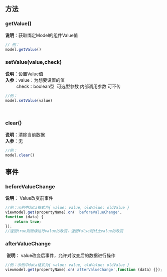 <a name="7whrU"></a>
## 方法
<a name="nl0xy"></a>
### getValue()
**说明**：获取绑定Model的组件Value值
```javascript
// 例：
model.getValue()
```

<a name="cabnD"></a>
### setValue(value,check)
**说明**：设置Value值<br />**入参**：value：为想要设置的值<br />         check：boolean型  可选型参数 内部调用参数 可不传
```javascript
//例：
model.setValue(value)
```
 
<a name="FbK8t"></a>
### clear()
**说明**：清除当前数据<br />**入参**：无
```javascript
//例：
model.clear()
```

<a name="6Hqg8"></a>
## 事件
<a name="pIWZf"></a>
### beforeValueChange
**说明**： Value改变前事件
```javascript
//例：示例中data格式为{ value: value, oldValue: oldValue }
viewmodel.get(propertyName).on(' beforeValueChange',
function (data) {
    return true;
});
//返回true则继续进行value的改变，返回false则终止value的改变
```

<a name="KG1h1"></a>
### afterValueChange
 **说明**： value改变后事件，允许对改变后的数据进行操作
```javascript
//例：示例中data格式为{ value: value, oldValue: oldValue }
viewmodel.get(propertyName).on('afterValueChange',function (data) {});
```

 <br />